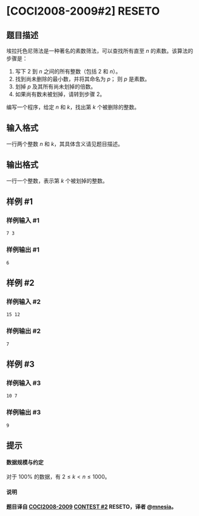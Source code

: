 # [COCI2008-2009#2] RESETO

## 题目描述

埃拉托色尼筛法是一种著名的素数筛法，可以查找所有直至 $n$ 的素数。该算法的步骤是：
1. 写下 $2$ 到 $n$ 之间的所有整数（包括 $2$ 和 $n$）。
2. 找到尚未删除的最小数，并将其命名为 $p$； 则 $p$ 是素数。
3. 划掉 $p$ 及其所有尚未划掉的倍数。
4. 如果尚有数未被划掉，请转到步骤 $2$。

编写一个程序，给定 $n$ 和 $k$，找出第 $k$ 个被删除的整数。

## 输入格式

一行两个整数 $n$ 和 $k$，其具体含义请见题目描述。

## 输出格式

一行一个整数，表示第 $k$ 个被划掉的整数。

## 样例 #1

### 样例输入 #1
```
7 3
```

### 样例输出 #1

```
6
```

## 样例 #2

### 样例输入 #2
```
15 12
```

### 样例输出 #2

```
7
```

## 样例 #3

### 样例输入 #3
```
10 7
```

### 样例输出 #3

```
9
```

## 提示

#### 数据规模与约定
对于 $100\%$ 的数据，有 $2 \leq k < n \leq 1000$。
#### 说明
#### 题目译自 [COCI2008-2009](https://hsin.hr/coci/archive/2008_2009/) [CONTEST #2](https://hsin.hr/coci/archive/2008_2009/contest2_tasks.pdf) RESETO，译者 @[mnesia](https://www.luogu.com.cn/user/115711)。
